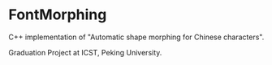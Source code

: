 # FontMorphing

C++ implementation of "Automatic shape morphing for Chinese characters".

Graduation Project at ICST, Peking University.
